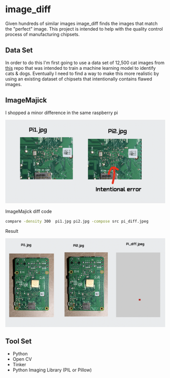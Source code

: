 # image_diff
Given hundreds of similar images image_diff finds the images that match the "perfect" image. This project is intended to help with the quality control process of manufacturing chipsets.


## Data Set 
In order to do this I'm first going to use a data set of 12,500 cat images from [this](https://github.com/ADlead/Dogs-Cats) repo that was intended to train 
a machine learning model to identify cats & dogs. Eventually I need to find a way to make this more realistic by using an existing dataset of chipsets that intentionally contains flawed images. 

## ImageMajick

I shopped a minor difference in the same raspberry pi 

![image-20210125223744102](README.assets/image-20210125223744102.png)

ImageMajick diff code 
```bash
compare -density 300  pi1.jpg pi2.jpg -compose src pi_diff.jpeg
```
Result 


![image-20210125222803849](README.assets/image-20210125222803849.png)

## Tool Set 

- Python
- Open CV
- Tinker
- Python Imaging Library (PIL or Pillow)
